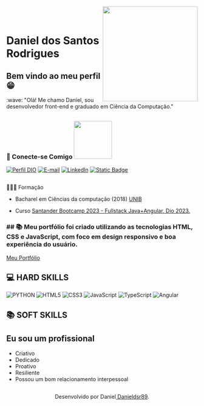 <h1>  <img align='right' src="" width="250" heigth="125">  <br> </hr> </h1>

# Daniel dos Santos Rodrigues   

<div>
    <h2> Bem vindo ao meu perfil 😁 </h2>
</div>

<div>   
        <p>
        :wave: "Olá! Me chamo Daniel, sou desenvolvedor front-end e graduado em Ciência da Computação."
       </p>     
</div> 

##
<div>
    <h3>📱 Conecte-se Comigo  <img src='https://raw.githubusercontent.com/ShahriarShafin/ShahriarShafin/main/Assets/handshake.gif' width="100px">   </h3>
</div>

<div> 

[![Perfil DIO](https://img.shields.io/badge/-Meu%20Perfil%20na%20DIO-30A3DC?style=for-the-badge)](https://web.dio.me/users/danieldos_sr/)
[![E-mail](https://img.shields.io/badge/-Email-000?style=for-the-badge&logo=microsoft-outlook&logoColor=E94D5F)](mailto:danieldos.sr@gmail.com)
 [![LinkedIn](https://img.shields.io/badge/LinkedIn-000?style=for-the-badge&logo=linkedin&logoColor=0E76A8)](https://www.linkedin.com/in/daniel-dos-santos-rodrigues-1b558379/)
  [![Static Badge](https://img.shields.io/badge/GitHub-000?logo=github)](https://github.com/Danieldsr89)  
 </div> 

##
 👨🏼‍🎓 Formação

- Bacharel em Ciências da computação (2018) [UNIB](https://www.ibirapuera.br/)

- Curso  [Santander Bootcamp 2023 - Fullstack Java+Angular, Dio 2023.](https://web.dio.me/track/santander-bootcamp-2023-fullstack-java-angular)

<h3>
 ## 📚 Meu portfólio foi criado utilizando as tecnologias HTML, CSS e JavaScript, com foco em design responsivo e boa experiência do usuário.
</h3>

 [Meu Portfólio](https://danieldsr89.github.io/portfolio-apresentacao/)
 
## 💻 HARD SKILLS  
![PYTHON](https://img.shields.io/badge/python-3670A0?style=for-the-badge&logo=python&logoColor=ffdd54)
![HTML5](https://img.shields.io/badge/HTML5-000?style=for-the-badge&logo=html5)
![CSS3](https://img.shields.io/badge/CSS3-000?style=for-the-badge&logo=css3&logoColor=264CE4)
![JavaScript](https://img.shields.io/badge/JavaScript-000?style=for-the-badge&logo=javascript)
![TypeScript](https://img.shields.io/badge/TypeScript-000?style=for-the-badge&logo=typescript)
![Angular](https://img.shields.io/badge/Angular-000?style=for-the-badge&logo=angular&logoColor=C3002F)

## 📚 SOFT SKILLS
## Eu sou um profissional 
- Criativo
- Dedicado
- Proativo
- Resiliente 
- Possou um bom relacionamento interpessoal
##
<div align="center"> Desenvolvido por Daniel<a href="https://github.com/Danieldsr89">  Danieldsr89</a>.</div>





